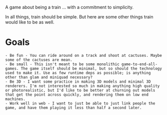 A game about being a train ... with a commitment to simplicity.

In all things, train should be simple.
But here are some other things train would like to be as well.
# Goals
    - Be fun - You can ride around on a track and shoot at cactuses. Maybe some of the cactuses are mean.
    - Be small - This isn't meant to be some monolithic game-to-end-all-games. The game itself should be minimal, but so should the technology used to make it. Use as few runtime deps as possible; is anything other than glam and miniquad necessary?
    - Be 3D - I want some practice in making 3D models and minimal 3D renderers. I'm not interested so much in making anything high quality or photorealistic, but I'd like to be better at churning out models that get the point across quickly, and rendering them on low end machines.
    - Work well in web - I want to just be able to just link people the game, and have them playing it less than half a second later.
